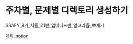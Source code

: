 # 주차별, 문제별 디렉토리 생성하기
SSAFY_9기_서울_21반_임베디드반_알고리즘_뽀개기

[계획_notion](https://glen-attention-90c.notion.site/a6be75401b5844c88f4a202e409e62b1)
